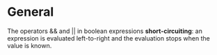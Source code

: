 # General

The operators && and \|\| in boolean expressions **short-circuiting**: an expression is evaluated left-to-right and the evaluation stops when the value is known.

